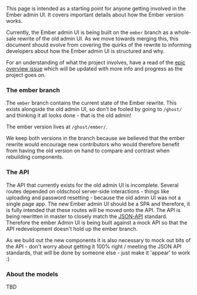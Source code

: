 This page is intended as a starting point for anyone getting involved in the Ember admin UI. It covers important details about how the Ember version works.

Currently, the Ember admin UI is being built on the `ember` branch as a whole-sale rewrite of the old admin UI. As we move towards merging this, this document should evolve from covering the quirks of the rewrite to informing developers about how the Ember admin UI is structured and why.

For an understanding of what the project involves, have a read of the [epic overview issue](https://github.com/TryGhost/Ghost/issues/2271) which will be updated with more info and progress as the project goes on.

### The ember branch

The `ember` branch contains the current state of the Ember rewrite. This exists alongside the old admin UI, so don't be fooled by going to `/ghost/` and thinking it all looks done - that is the old admin!

The ember version lives at `/ghost/ember/`. 

We keep both versions in the branch because we believed that the ember rewrite would encourage new contributors who would therefore benefit from having the old version on hand to compare and contrast when rebuilding components.

### The API

The API that currently exists for the old admin UI is incomplete. Several routes depended on oldschool server-side interactions - things like uploading and password resetting - because the old admin UI was not a single page app. The new Ember admin UI should be a SPA and therefore, it is fully intended that these routes will be moved onto the API. The API is being rewritten in master to closely match the [JSON-API](http://jsonapi.org/) standard. Therefore the ember Admin UI is being built against a mock API so that the API redevelopment doesn't hold up the ember branch.

As we build out the new components it is also necessary to mock out bits of the API - don't worry about getting it 100% right / meeting the JSON API standards, that will be done by someone else - just make it 'appear' to work :)

### About the models 

TBD
